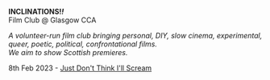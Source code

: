 **INCLINATIONS!_!_**  
Film Club @ Glasgow CCA  
  
_A volunteer-run film club bringing personal, DIY, slow cinema, experimental, queer, poetic, political, confrontational films.  
We aim to show Scottish premieres._  
  
8th Feb 2023 - [Just Don't Think I'll Scream](http://web.archive.org/web/20230120201012/https://www.cca-glasgow.com/programme/just-dont-think-ill-scream)  

